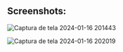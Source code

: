 ## Screenshots:

![Captura de tela 2024-01-16 201443](https://github.com/marcelo-gomj/mpm-music-player/assets/80162999/8a687f0a-1f26-49ee-929d-782ed3d72101)

![Captura de tela 2024-01-16 202019](https://github.com/marcelo-gomj/mpm-music-player/assets/80162999/6965312d-2499-4dab-a3bd-528010180a25)
